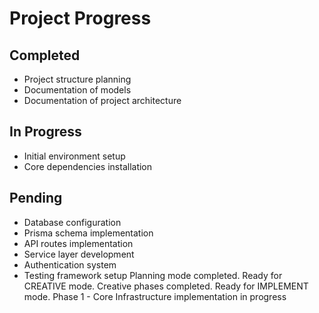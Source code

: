 # Project Progress
## Completed
- Project structure planning
- Documentation of models
- Documentation of project architecture

## In Progress
- Initial environment setup
- Core dependencies installation

## Pending
- Database configuration
- Prisma schema implementation
- API routes implementation
- Service layer development
- Authentication system
- Testing framework setup
Planning mode completed. Ready for CREATIVE mode.
Creative phases completed. Ready for IMPLEMENT mode.
Phase 1 - Core Infrastructure implementation in progress
